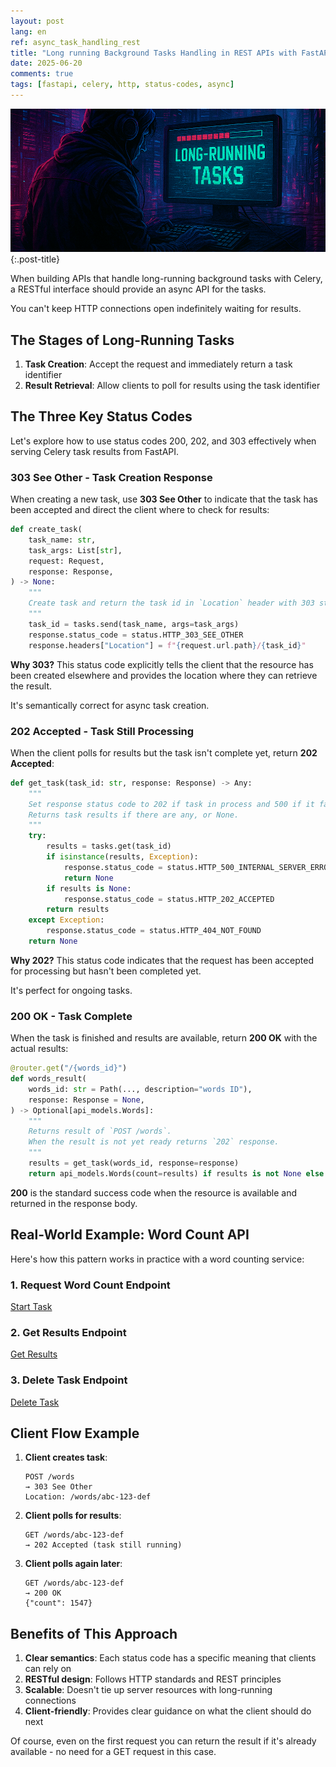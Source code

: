 ```yaml
---
layout: post
lang: en
ref: async_task_handling_rest
title: "Long running Background Tasks Handling in REST APIs with FastAPI and Celery"
date: 2025-06-20
comments: true
tags: [fastapi, celery, http, status-codes, async]
---
```

![](/images/async_rest.png){:.post-title}

When building APIs that handle long-running background tasks with Celery, a RESTful interface should provide an async API for the tasks. 

You can't keep HTTP connections open indefinitely waiting for results. 

## The Stages of Long-Running Tasks

1. **Task Creation**: Accept the request and immediately return a task identifier
2. **Result Retrieval**: Allow clients to poll for results using the task identifier

## The Three Key Status Codes

Let's explore how to use status codes 200, 202, and 303 effectively when serving Celery task results from FastAPI.

### 303 See Other - Task Creation Response

When creating a new task, use **303 See Other** to indicate that the task has been accepted and direct the client where 
to check for results:

```python
def create_task(
    task_name: str,
    task_args: List[str],
    request: Request,
    response: Response,
) -> None:
    """
    Create task and return the task id in `Location` header with 303 status code.
    """
    task_id = tasks.send(task_name, args=task_args)
    response.status_code = status.HTTP_303_SEE_OTHER
    response.headers["Location"] = f"{request.url.path}/{task_id}"
```

**Why 303?** This status code explicitly tells the client that the resource has been created elsewhere 
and provides the location where they can retrieve the result. 

It's semantically correct for async task creation.

### 202 Accepted - Task Still Processing

When the client polls for results but the task isn't complete yet, return **202 Accepted**:

```python
def get_task(task_id: str, response: Response) -> Any:
    """
    Set response status code to 202 if task in process and 500 if it failed.
    Returns task results if there are any, or None.
    """
    try:
        results = tasks.get(task_id)
        if isinstance(results, Exception):
            response.status_code = status.HTTP_500_INTERNAL_SERVER_ERROR
            return None
        if results is None:
            response.status_code = status.HTTP_202_ACCEPTED
        return results
    except Exception:
        response.status_code = status.HTTP_404_NOT_FOUND
    return None
```

**Why 202?** This status code indicates that the request has been accepted for processing but hasn't been completed yet. 

It's perfect for ongoing tasks.

### 200 OK - Task Complete

When the task is finished and results are available, return **200 OK** with the actual results:

```python
@router.get("/{words_id}")
def words_result(
    words_id: str = Path(..., description="words ID"),
    response: Response = None,
) -> Optional[api_models.Words]:
    """
    Returns result of `POST /words`.
    When the result is not yet ready returns `202` response.
    """
    results = get_task(words_id, response=response)
    return api_models.Words(count=results) if results is not None else response
```

**200** is the standard success code when the resource is available and returned in the response body.

## Real-World Example: Word Count API

Here's how this pattern works in practice with a word counting service:

### 1. Request Word Count Endpoint
[Start Task](https://github.com/andgineer/fastapi-celery/blob/master/backend/app/api/v1/words/create.py)

### 2. Get Results Endpoint

[Get Results](https://github.com/andgineer/fastapi-celery/blob/master/backend/app/api/v1/words/get.py)

### 3. Delete Task Endpoint
[Delete Task](https://github.com/andgineer/fastapi-celery/blob/master/backend/app/api/v1/words/delete.py)

## Client Flow Example

1. **Client creates task**:
   ```
   POST /words
   → 303 See Other
   Location: /words/abc-123-def
   ```

2. **Client polls for results**:
   ```
   GET /words/abc-123-def
   → 202 Accepted (task still running)
   ```

3. **Client polls again later**:
   ```
   GET /words/abc-123-def
   → 200 OK
   {"count": 1547}
   ```

## Benefits of This Approach

1. **Clear semantics**: Each status code has a specific meaning that clients can rely on
2. **RESTful design**: Follows HTTP standards and REST principles
3. **Scalable**: Doesn't tie up server resources with long-running connections
4. **Client-friendly**: Provides clear guidance on what the client should do next

Of course, even on the first request you can return the result if it's already available - no need for a GET request in this case.
